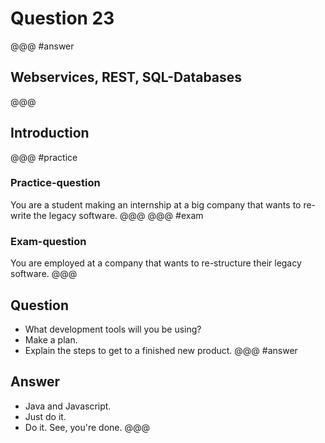 # Question 23
@@@ #answer 
## Webservices, REST, SQL-Databases
@@@
## Introduction
@@@ #practice
### Practice-question
You are a student making an internship at a big company that wants to re-write the legacy software.
@@@
@@@ #exam
### Exam-question
You are employed at a company that wants to re-structure their legacy software.
@@@
## Question
* What development tools will you be using?
* Make a plan.
* Explain the steps to get to a finished new product.
@@@ #answer
## Answer
* Java and Javascript.
* Just do it.
* Do it. See, you're done.
@@@